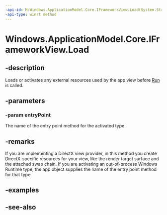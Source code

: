 ----api-id: M:Windows.ApplicationModel.Core.IFrameworkView.Load(System.String)
-api-type: winrt method
---<!-- Method syntaxpublic void Load(System.String entryPoint)--># Windows.ApplicationModel.Core.IFrameworkView.Load## -descriptionLoads or activates any external resources used by the app view before [Run](coreapplication_run.md) is called.## -parameters### -param entryPointThe name of the entry point method for the activated type.## -remarksIf you are implementing a DirectX view provider, in this method you create DirectX-specific resources for your view, like the render target surface and the attached swap chain. If you are activating an out-of-process Windows Runtime type, the app object supplies the name of the entry point method for that type.## -examples## -see-also